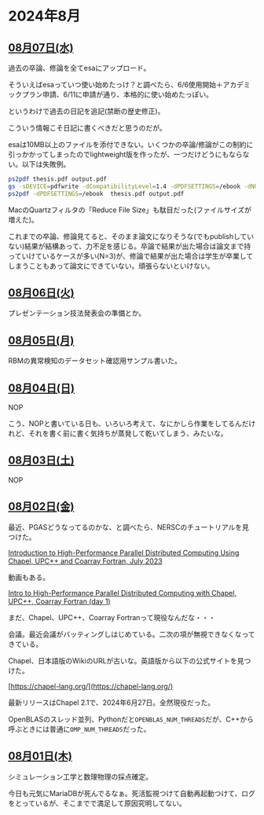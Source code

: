 # 2024年8月

## [08月07日(水)](#07) <a id="07"></a>

過去の卒論、修論を全てesaにアップロード。

そういえばesaっていつ使い始めたっけ？と調べたら、6/6使用開始＋アカデミックプラン申請、6/11に申請が通り、本格的に使い始めたっぽい。

というわけで過去の日記を追記(禁断の歴史修正)。

こういう情報こそ日記に書くべきだと思うのだが。

esaは10MB以上のファイルを添付できない。いくつかの卒論/修論がこの制約に引っかかってしまったのでlightweight版を作ったが、一つだけどうにもならない。以下は失敗例。

```sh
ps2pdf thesis.pdf output.pdf
gs -sDEVICE=pdfwrite -dCompatibilityLevel=1.4 -dPDFSETTINGS=/ebook -dNOPAUSE -dQUIET -dBATCH -sOutputFile=output.pdf thesis.pdf
ps2pdf -dPDFSETTINGS=/ebook  thesis.pdf output.pdf  
```

MacのQuartzフィルタの「Reduce File Size」も駄目だった(ファイルサイズが増えた)。

これまでの卒論、修論見てると、そのまま論文になりそうな(でもpublishしていない)結果が結構あって、力不足を感じる。卒論で結果が出た場合は論文まで持っていけているケースが多い(N=3)が、修論で結果が出た場合は学生が卒業してしまうこともあって論文にできていない。頑張らないといけない。

## [08月06日(火)](#06) <a id="06"></a>

プレゼンテーション技法発表会の準備とか。

## [08月05日(月)](#05) <a id="05"></a>

RBMの異常検知のデータセット確認用サンプル書いた。

## [08月04日(日)](#04) <a id="04"></a>

NOP

こう、NOPと書いている日も、いろいろ考えて、なにかしら作業をしてるんだけれど、それを書く前に書く気持ちが蒸発して乾いてしまう、みたいな。

## [08月03日(土)](#03) <a id="03"></a>

NOP

## [08月02日(金)](#02) <a id="02"></a>

最近、PGASどうなってるのかな、と調べたら、NERSCのチュートリアルを見つけた。

[Introduction to High-Performance Parallel Distributed Computing Using Chapel, UPC++ and Coarray Fortran, July 2023](https://www.nersc.gov/users/training/past-training-events/2023/hpc-pgas-chapel-upc-coarray-fortran-jul2023/)

動画もある。

[Intro to High-Performance Parallel Distributed Computing with Chapel, UPC++, Coarray Fortran (day 1)](https://www.youtube.com/watch?v=yjpJwTOIppw)

まだ、Chapel、UPC++、Coarray Fortranって現役なんだな・・・

会議。最近会議がバッティングしはじめている。二次の項が無視できなくなってきている。

Chapel、日本語版のWikiのURLが古いな。英語版から以下の公式サイトを見つけた。

[https://chapel-lang.org/](https://chapel-lang.org/)

最新リリースはChapel 2.1で、2024年6月27日。全然現役だった。

OpenBLASのスレッド並列、Pythonだと`OPENBLAS_NUM_THREADS`だが、C++から呼ぶときには普通に`OMP_NUM_THREADS`だった。

## [08月01日(木)](#01) <a id="01"></a>

シミュレーション工学と数理物理の採点確定。

今日も元気にMariaDBが死んでるなぁ。死活監視つけて自動再起動つけて、ログをとっているが、そこまでで満足して原因究明してない。
